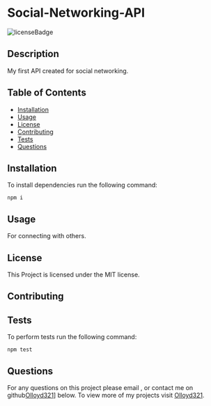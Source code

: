 # Social-Networking-API
![licenseBadge](https://img.shields.io/badge/License-MIT-red)

## Description 

My first API created for social networking.

## Table of Contents

* [Installation](#installation) 
* [Usage](#usage)
* [License](#license) 
* [Contributing](#contributing) 
* [Tests](#tests)
* [Questions](#questions)

## Installation 

To install dependencies run the following command: 

```
npm i
```

## Usage 

For connecting with others.

## License 
  
This Project is licensed under the MIT license.

## Contributing



## Tests

To perform tests run the following command: 

```
npm test
```

## Questions

For any questions on this project please email , or contact me on github[Olloyd321](https://github.com/Olloyd321/)] below.
To view more of my projects visit [Olloyd321](https://github.com/Olloyd321/).

